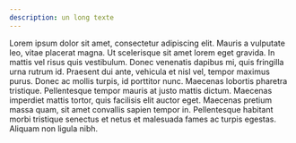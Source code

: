 ```yaml
---
description: un long texte
---
```

Lorem ipsum dolor sit amet, consectetur adipiscing elit. Mauris a vulputate leo, vitae placerat magna. Ut scelerisque sit amet lorem eget gravida. In mattis vel risus quis vestibulum. Donec venenatis dapibus mi, quis fringilla urna rutrum id. Praesent dui ante, vehicula et nisl vel, tempor maximus purus. Donec ac mollis turpis, id porttitor nunc. Maecenas lobortis pharetra tristique. Pellentesque tempor mauris at justo mattis dictum. Maecenas imperdiet mattis tortor, quis facilisis elit auctor eget. Maecenas pretium massa quam, sit amet convallis sapien tempor in. Pellentesque habitant morbi tristique senectus et netus et malesuada fames ac turpis egestas. Aliquam non ligula nibh. 
